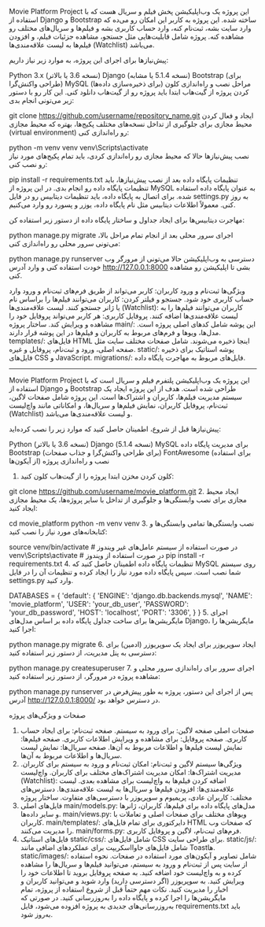 Movie Platform Project
این پروژه یک وب‌اپلیکیشن پخش فیلم و سریال هست که با استفاده از Django و Bootstrap ساخته شده. این پروژه به کاربر این امکان رو می‌ده که وارد سایت بشه، ثبت‌نام کنه، وارد حساب کاربری بشه و فیلم‌ها و سریال‌های مختلف رو مشاهده کنه. پروژه شامل قابلیت‌هایی مثل جستجو، مشاهده جزئیات فیلم، و افزودن فیلم‌ها به لیست علاقه‌مندی‌ها (Watchlist) می‌باشد.

پیش‌نیازها
برای اجرای این پروژه، به موارد زیر نیاز داریم:

Python 3.x (نسخه 3.6 یا بالاتر)
Django (نسخه 5.1.4 یا مشابه)
Bootstrap (برای طراحی واکنش‌گرا)
MySQL (برای ذخیره‌سازی داده‌ها)
مراحل نصب و راه‌اندازی
کلون کردن پروژه از گیت‌هاب ابتدا باید پروژه رو از گیت‌هاب دانلود کنی. این کار رو با دستور زیر می‌تونی انجام بدی:



git clone https://github.com/username/repository_name.git
ایجاد و فعال کردن محیط مجازی برای جلوگیری از تداخل نسخه‌های مختلف پکیج‌ها، بهتره که محیط مجازی (virtual environment) رو راه‌اندازی کنی:


python -m venv venv
venv\Scripts\activate  
نصب پیش‌نیازها حالا که محیط مجازی رو راه‌اندازی کردی، باید تمام پکیج‌های مورد نیاز رو نصب کنی:


pip install -r requirements.txt
تنظیمات پایگاه داده بعد از نصب پیش‌نیازها، باید تنظیمات پایگاه داده رو انجام بدی. در این پروژه از MySQL به عنوان پایگاه داده استفاده شده. برای اتصال به پایگاه داده، باید تنظیمات دیتابیس رو در فایل settings.py به روز کنی. معمولاً اطلاعات دیتابیس مثل نام پایگاه داده، یوزر و پسورد رو وارد می‌کنیم.

مهاجرت دیتابیس‌ها برای ایجاد جداول و ساختار پایگاه داده از دستور زیر استفاده کن:


python manage.py migrate
اجرای سرور محلی بعد از انجام تمام مراحل بالا، می‌تونی سرور محلی رو راه‌اندازی کنی:

python manage.py runserver
دسترسی به وب‌اپلیکیشن حالا می‌تونی از مرورگر وب خودت استفاده کنی و وارد آدرس http://127.0.0.1:8000 بشی تا اپلیکیشن رو مشاهده کنی.

ویژگی‌ها
ثبت‌نام و ورود کاربران: کاربر می‌تواند از طریق فرم‌های ثبت‌نام و ورود وارد حساب کاربری خود شود.
جستجو و فیلتر کردن: کاربران می‌توانند فیلم‌ها را براساس نام یا ژانر جستجو کنند.
لیست علاقه‌مندی‌ها (Watchlist): کاربران می‌توانند فیلم‌ها را به لیست علاقه‌مندی‌ها اضافه کنند.
پروفایل کاربری: هر کاربر می‌تواند پروفایل خود را مشاهده و ویرایش کند.
ساختار پروژه
main/: این پوشه شامل کدهای اصلی پروژه است. مدل‌ها، ویوها و فرم‌های مربوط به کاربران و فیلم‌ها در این پوشه قرار دارند.
templates/: فایل‌های HTML اینجا ذخیره می‌شوند. شامل صفحات مختلف سایت مثل صفحه اصلی، ورود و ثبت‌نام، پروفایل و غیره.
static/: پوشه استاتیک برای ذخیره فایل‌های CSS و JavaScript.
migrations/: فایل‌های مربوط به مهاجرت پایگاه داده.

------------------------------------------------------

Movie Platform Project
این پروژه یک وب‌اپلیکیشن پلتفرم فیلم و سریال است که با استفاده از Django و Bootstrap طراحی شده است. هدف از این پروژه ایجاد یک سیستم مدیریت فیلم‌ها، کاربران و اشتراک‌ها است. این پروژه شامل صفحات لاگین، ثبت‌نام، پروفایل کاربران، نمایش فیلم‌ها و سریال‌ها، و امکاناتی مانند واچ‌لیست (Watchlist) و لیست علاقه‌مندی‌ها می‌باشد.

پیش‌نیازها
قبل از شروع، اطمینان حاصل کنید که موارد زیر را نصب کرده‌اید:

Python (نسخه 3.6 یا بالاتر)
Django (نسخه 5.1.4)
MySQL برای مدیریت پایگاه داده
Bootstrap (برای طراحی واکنش‌گرا و جذاب صفحات)
FontAwesome (برای استفاده از آیکون‌ها)
نصب و راه‌اندازی پروژه
1. کلون کردن مخزن
ابتدا پروژه را از گیت‌هاب کلون کنید:


git clone https://github.com/username/movie_platform.git
2. ایجاد محیط مجازی
برای نصب وابستگی‌ها و جلوگیری از تداخل با سایر پروژه‌ها، یک محیط مجازی ایجاد کنید:


cd movie_platform
python -m venv venv
3. نصب وابستگی‌ها
تمامی وابستگی‌ها و کتابخانه‌های مورد نیاز را نصب کنید:


source venv/bin/activate  # در صورت استفاده از سیستم عامل‌های غیر ویندوز
venv\Scripts\activate     # در صورت استفاده از ویندوز
pip install -r requirements.txt
4. تنظیمات پایگاه داده
اطمینان حاصل کنید که MySQL روی سیستم شما نصب است. سپس پایگاه داده مورد نیاز را ایجاد کرده و تنظیمات آن را در فایل settings.py وارد کنید.


DATABASES = {
    'default': {
        'ENGINE': 'django.db.backends.mysql',
        'NAME': 'movie_platform',
        'USER': 'your_db_user',
        'PASSWORD': 'your_db_password',
        'HOST': 'localhost',
        'PORT': '3306',
    }
}
5. اجرای مایگریشن‌ها
برای ساخت جداول پایگاه داده بر اساس مدل‌های Django، مایگریشن‌ها را اجرا کنید:


python manage.py migrate
6. ایجاد سوپریوزر
برای ایجاد یک سوپریوزر (ادمین) برای دسترسی به پنل مدیریت، از دستور زیر استفاده کنید:


python manage.py createsuperuser
7. اجرای سرور
برای راه‌اندازی سرور محلی و مشاهده پروژه در مرورگر، از دستور زیر استفاده کنید:


python manage.py runserver
پس از اجرای این دستور، پروژه به طور پیش‌فرض در آدرس http://127.0.0.1:8000/ در دسترس خواهد بود.

صفحات و ویژگی‌های پروژه
1. صفحات اصلی
صفحه لاگین: برای ورود به سیستم.
صفحه ثبت‌نام: برای ایجاد حساب کاربری.
صفحه پروفایل: برای مشاهده و ویرایش اطلاعات کاربری.
صفحه فیلم‌ها: نمایش لیست فیلم‌ها و اطلاعات مربوط به آن‌ها.
صفحه سریال‌ها: نمایش لیست سریال‌ها و اطلاعات مربوط به آن‌ها.
2. ویژگی‌ها
سیستم لاگین و ثبت‌نام: امکان ثبت‌نام و ورود به سیستم برای کاربران.
مدیریت اشتراک‌ها: امکان مدیریت اشتراک‌های مختلف برای کاربران.
واچ‌لیست (Watchlist): اضافه کردن فیلم‌ها به واچ‌لیست برای مشاهده بعدی.
لیست علاقه‌مندی‌ها: افزودن فیلم‌ها و سریال‌ها به لیست علاقه‌مندی‌ها.
دسترس‌های مختلف: کاربران عادی، پریمیوم و سوپریوزر با دسترسی‌های متفاوت.
ساختار پروژه
1. فایل‌های اصلی
main/models.py: مدل‌های پایگاه داده برای فیلم‌ها، کاربران، ژانرها و سایر داده‌ها.
main/views.py: ویوهای مختلف برای صفحات اصلی و تعاملات با کاربران.
main/templates/: دایرکتوری برای تمام فایل‌های HTML که صفحات وب را مدیریت می‌کنند.
main/forms.py: فرم‌های ثبت‌نام، لاگین و پروفایل کاربری.
2. فایل‌های استاتیک
static/css/: شامل فایل‌های CSS برای طراحی سایت.
static/js/: شامل فایل‌های جاوااسکریپت برای عملکرد‌های اضافی مانند Toast‌ها.
static/images/: شامل تصاویر و آیکون‌های مورد استفاده در صفحات.
نحوه استفاده از سایت
پس از ثبت‌نام و ورود به سیستم، می‌توانید فیلم‌ها و سریال‌ها را مشاهده کرده و به واچ‌لیست خود اضافه کنید.
به صفحه پروفایل بروید تا اطلاعات خود را ویرایش کنید.
به سوپریوزر (اگر دسترسی دارید) وارد شوید و می‌توانید کاربران و اخبار را مدیریت کنید.
نکات مهم
حتماً قبل از شروع استفاده از پروژه، تمام مایگریشن‌ها را اجرا کرده و پایگاه داده را به‌روزرسانی کنید.
در صورتی که به‌روزرسانی‌های جدیدی به پروژه افزوده می‌شود، فایل requirements.txt باید به‌روز شود.